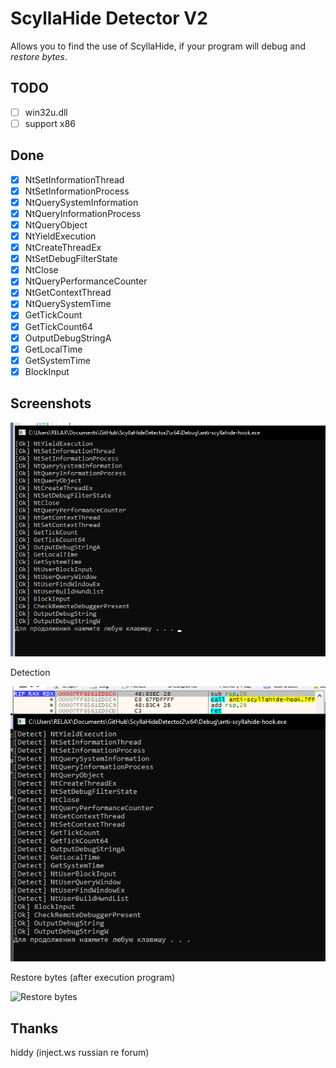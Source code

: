 # ScyllaHide Detector V2
Allows you to find the use of ScyllaHide, if your program will debug and *restore bytes*.

## TODO
- [ ] win32u.dll
- [ ] support x86 

## Done

- [x] NtSetInformationThread
- [x] NtSetInformationProcess
- [x] NtQuerySystemInformation
- [x] NtQueryInformationProcess
- [x] NtQueryObject
- [x] NtYieldExecution
- [x] NtCreateThreadEx
- [x] NtSetDebugFilterState
- [x] NtClose
- [x] NtQueryPerformanceCounter
- [x] NtGetContextThread
- [x] NtQuerySystemTime
- [x] GetTickCount
- [x] GetTickCount64
- [x] OutputDebugStringA
- [x] GetLocalTime
- [x] GetSystemTime
- [x] BlockInput

## Screenshots
![Normal](screen.png)

Detection

![Debugger](detect.png)

Restore bytes (after execution program)

![Restore bytes](restorebytes.png)

## Thanks
hiddy (inject.ws russian re forum)